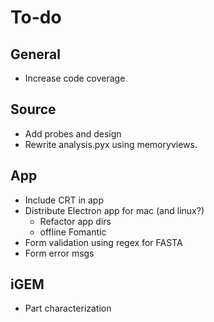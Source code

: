 # To-do

## General
- Increase code coverage

## Source
- Add probes and design
- Rewrite analysis.pyx using memoryviews.

## App
- Include CRT in app
- Distribute Electron app for mac (and linux?)
    - Refactor app dirs
    - offline Fomantic
- Form validation using regex for FASTA
- Form error msgs

## iGEM
- Part characterization